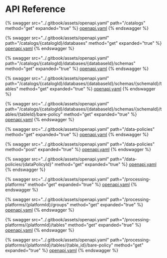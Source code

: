 # API Reference

{% swagger src="../.gitbook/assets/openapi.yaml" path="/catalogs" method="get" expanded="true" %}
[openapi.yaml](../.gitbook/assets/openapi.yaml)
{% endswagger %}

{% swagger src="../.gitbook/assets/openapi.yaml" path="/catalogs/{catalogId}/databases" method="get" expanded="true" %}
[openapi.yaml](../.gitbook/assets/openapi.yaml)
{% endswagger %}

{% swagger src="../.gitbook/assets/openapi.yaml" path="/catalogs/{catalogId}/databases/{databaseId}/schemas" method="get" expanded="true" %}
[openapi.yaml](../.gitbook/assets/openapi.yaml)
{% endswagger %}

{% swagger src="../.gitbook/assets/openapi.yaml" path="/catalogs/{catalogId}/databases/{databaseId}/schemas/{schemaId}/tables" method="get" expanded="true" %}
[openapi.yaml](../.gitbook/assets/openapi.yaml)
{% endswagger %}

{% swagger src="../.gitbook/assets/openapi.yaml" path="/catalogs/{catalogId}/databases/{databaseId}/schemas/{schemaId}/tables/{tableId}/bare-policy" method="get" expanded="true" %}
[openapi.yaml](../.gitbook/assets/openapi.yaml)
{% endswagger %}

{% swagger src="../.gitbook/assets/openapi.yaml" path="/data-policies" method="get" expanded="true" %}
[openapi.yaml](../.gitbook/assets/openapi.yaml)
{% endswagger %}

{% swagger src="../.gitbook/assets/openapi.yaml" path="/data-policies" method="post" expanded="true" %}
[openapi.yaml](../.gitbook/assets/openapi.yaml)
{% endswagger %}

{% swagger src="../.gitbook/assets/openapi.yaml" path="/data-policies/{dataPolicyId}" method="get" expanded="true" %}
[openapi.yaml](../.gitbook/assets/openapi.yaml)
{% endswagger %}

{% swagger src="../.gitbook/assets/openapi.yaml" path="/processing-platforms" method="get" expanded="true" %}
[openapi.yaml](../.gitbook/assets/openapi.yaml)
{% endswagger %}

{% swagger src="../.gitbook/assets/openapi.yaml" path="/processing-platforms/{platformId}/groups" method="get" expanded="true" %}
[openapi.yaml](../.gitbook/assets/openapi.yaml)
{% endswagger %}

{% swagger src="../.gitbook/assets/openapi.yaml" path="/processing-platforms/{platformId}/tables" method="get" expanded="true" %}
[openapi.yaml](../.gitbook/assets/openapi.yaml)
{% endswagger %}

{% swagger src="../.gitbook/assets/openapi.yaml" path="/processing-platforms/{platformId}/tables/{table_id}/bare-policy" method="get" expanded="true" %}
[openapi.yaml](../.gitbook/assets/openapi.yaml)
{% endswagger %}
